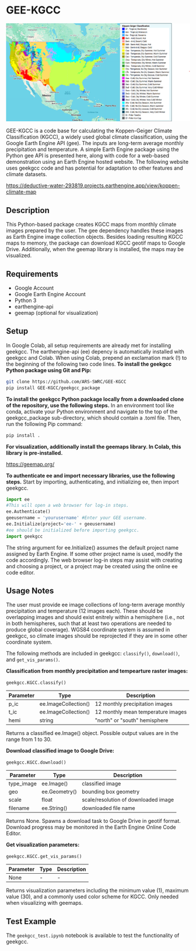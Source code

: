 # GEE-KGCC

![](Images/LandingImage.png)

GEE-KGCC is a code base for calculating the Koppen-Geiger Climate Classification (KGCC), a widely used global climate classification, using the Google Earth Engine API (gee). The inputs are long-term average monthly precipitation and temperature. A simple Earth Engine package using the Python gee API is presented here, along with code for a web-based demonstration using an Earth Engine hosted website. The following website uses geekgcc code and has potential for adaptation to other features and climate datasets.

https://deductive-water-293819.projects.earthengine.app/view/koppen-climate-map

## Description
This Python-based package creates KGCC maps from monthly climate images prepared by the user. The gee dependency handles these images as Earth Engine image collection objects. Besides loading resulting KGCC maps to memory, the package can download KGCC geotif maps to Google Drive. Additionally, when the geemap library is installed, the maps may be visualized. 

## Requirements
- Google Account
- Google Earth Engine Account
- Python 3
- earthengine-api
- geemap (optional for visualization)

## Setup
In Google Colab, all setup requirements are already met for installing geekgcc. The earthengine-api (ee) depency is automatically installed with geekgcc and Colab. When using Colab, prepend an exclamation mark (!) to the beginning of the following two code lines.
**To install the geekgcc Python package using Git and Pip:**
```bash
git clone https://github.com/ARS-SWRC/GEE-KGCC
pip install GEE-KGCC/geekgcc_package
```
**To install the geekgcc Python package locally from a downloaded clone of the repository, use the following steps.** In an environment tool like conda, activate your Python environment and navigate to the top of the geekgcc_package sub-directory, which should contain a .toml file. Then, run the following Pip command:
```bash
pip install .
```
**For visualization, additionally install the geemaps library. In Colab, this library is pre-installed.**

https://geemap.org/

**To authenticate ee and import necessary libraries, use the following steps.** Start by importing, authenticating, and initializing ee, then import geekgcc.
```python
import ee
#This will open a web browser for log-in steps.
ee.Authenticate()
geeusername = 'yourusername' #Enter your GEE username.
ee.Initialize(project='ee-' + geeusername)
#ee should be initialized before importing geekgcc.
import geekgcc
```
The string argument for ee.Initialize() assumes the default project name assigned by Earth Engine. If some other project name is used, modify the code accordingly. The web browser log-in steps may assist with creating and choosing a project, or a project may be created using the online ee code editor.

## Usage Notes
The user must provide ee image collections of long-term average monthly precipitation and temperature (12 images each). These should be overlapping images and should exist enitrely within a hemisphere (i.e., not in both hemispheres, such that at least two operations are needed to produce global coverage). WGS84 coordinate system is assumed in geekgcc, so climate images should be reprojected if they are in some other coordinate system.

The following methods are included in geekgcc: `classify()`, `download()`, and `get_vis_params()`.

**Classification from monthly precipitation and tempearture raster images:**

`geekgcc.KGCC.classify()`

| Parameter | Type | Description |
| ------ | ------ | ------ |
| p_ic | ee.ImageCollection() | 12 monthly precipitation images |
| t_ic | ee.ImageCollection() | 12 monthly mean temperature images |
| hemi | string | "north" or "south" hemisphere |

Returns a classified ee.Image() object. Possible output values are in the range from 1 to 30.

**Download classified image to Google Drive:**

`geekgcc.KGCC.download()`

| Parameter | Type | Description |
| ------ | ------ | ------ |
| type_image | ee.Image() | classified image |
| geo | ee.Geometry() | bounding box geometry |
| scale | float | scale/resolution of downloaded image |
| filename | ee.String() | downloaded file name |

Returns None. Spawns a download task to Google Drive in geotif format. Download progress may be monitored in the Earth Engine Online Code Editor.

**Get visualization parameters:**

`geekgcc.KGCC.get_vis_params()`

| Parameter | Type | Description |
| ------ | ------ | ------ |
| None | - | - |

Returns visualization parameters including the minimum value (1), maximum value (30), and a commonly used color scheme for KGCC. Only needed when visualizing with geemaps.

## Test Example
The `geekgcc_test.ipynb` notebook is available to test the functionality of geekgcc.

